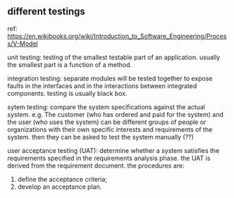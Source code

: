 different testings
------------------------------

ref: https://en.wikibooks.org/wiki/Introduction_to_Software_Engineering/Process/V-Model

unit testing: testing of the smallest testable part of an application.
usually the smallest part is a function of a method.

integration testing: separate modules will be tested together to expose faults
in the interfaces and in the interactions between integrated components.
testing is usually black box.

sytem testing: compare the system specifications against the actual system.
e.g. The customer (who has ordered and paid for the system) and the user (who uses the system) 
can be different groups of people or organizations 
with their own specific interests and requirements of the system.
then they can be asked to test the system manually (??)

user acceptance testing (UAT): determine whether a system satisfies the requirements specified
in the requirements analysis phase.
the UAT is derived from the requirement document.
the procedures are:
1. define the acceptance criteria;
2. develop an acceptance plan.


